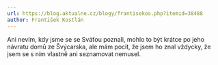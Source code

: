 ```yaml
---
url: https://blog.aktualne.cz/blogy/frantisekos.php?itemid=38488
author: František Kostlán
---
```


Ani nevím, kdy jsme se se Sváťou poznali, mohlo to být krátce po jeho návratu domů ze Švýcarska, ale mám pocit, že jsem ho znal vždycky, že jsem se s ním vlastně ani seznamovat nemusel.